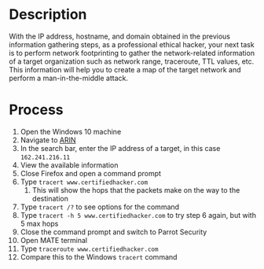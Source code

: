 # Description
With the IP address, hostname, and domain obtained in the previous information gathering steps, as a professional ethical hacker, your next task is to perform network footprinting to gather the network-related information of a target organization such as network range, traceroute, TTL values, etc. This information will help you to create a map of the target network and perform a man-in-the-middle attack.

# Process
1. Open the Windows 10 machine
2. Navigate to [ARIN](https://www.arin.net)
3. In the search bar, enter the IP address of a target, in this case `162.241.216.11`
4. View the available information
5. Close Firefox and open a command prompt
6. Type `tracert www.certifiedhacker.com`
	1. This will show the hops that the packets make on the way to the destination
7. Type `tracert /?` to see options for the command
8. Type `tracert -h 5 www.certifiedhacker.com` to try step 6 again, but with 5 max hops
9. Close the command prompt and switch to Parrot Security
10. Open MATE terminal
11. Type `traceroute www.certifiedhacker.com`
12. Compare this to the Windows `tracert` command